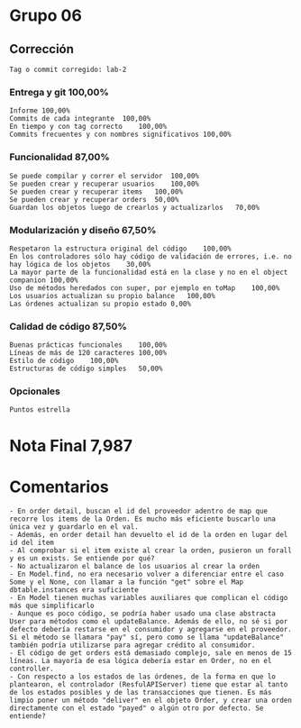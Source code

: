 # Grupo 06		
## Corrección		
	Tag o commit corregido:	lab-2
		
### Entrega y git		100,00%
	Informe	100,00%
	Commits de cada integrante	100,00%
	En tiempo y con tag correcto	100,00%
	Commits frecuentes y con nombres significativos	100,00%
### Funcionalidad		87,00%
	Se puede compilar y correr el servidor	100,00%
	Se pueden crear y recuperar usuarios	100,00%
	Se pueden crear y recuperar items	100,00%
	Se pueden crear y recuperar orders	50,00%
	Guardan los objetos luego de crearlos y actualizarlos	70,00%
### Modularización y diseño		67,50%
	Respetaron la estructura original del código	100,00%
	En los controladores sólo hay código de validación de errores, i.e. no hay lógica de los objetos	30,00%
	La mayor parte de la funcionalidad está en la clase y no en el object companion	100,00%
	Uso de métodos heredados con super, por ejemplo en toMap	100,00%
	Los usuarios actualizan su propio balance	100,00%
	Las órdenes actualizan su propio estado	0,00%
### Calidad de código		87,50%
	Buenas prácticas funcionales	100,00%
	Líneas de más de 120 caracteres	100,00%
	Estilo de código	100,00%
	Estructuras de código simples	50,00%
### Opcionales		
	Puntos estrella	
		
# Nota Final		7,987
		
		
# Comentarios		
	- En order detail, buscan el id del proveedor adentro de map que recorre los items de la Orden. Es mucho más eficiente buscarlo una única vez y guardarlo en el val.	
	- Además, en order detail han devuelto el id de la orden en lugar del id del item	
	- Al comprobar si el item existe al crear la orden, pusieron un forall y es un exists. Se entiende por qué?	
	- No actualizaron el balance de los usuarios al crear la orden	
	- En Model.find, no era necesario volver a diferenciar entre el caso Some y el None, con llamar a la función "get" sobre el Map dbtable.instances era suficiente	
	- En Model tienen muchas variables auxiliares que complican el código más que simplificarlo	
	- Aunque es poco código, se podría haber usado una clase abstracta User para métodos como el updateBalance. Además de ello, no sé si por defecto debería restarse en el consumidor y agregarse en el proveedor. Si el método se llamara "pay" sí, pero como se llama "updateBalance" también podría utilizarse para agregar crédito al consumidor.	
	- El código de get orders está demasiado complejo, sale en menos de 15 líneas. La mayoría de esa lógica debería estar en Order, no en el controller.	
	- Con respecto a los estados de las órdenes, de la forma en que lo plantearon, el controlador (ResfulAPIServer) tiene que estar al tanto de los estados posibles y de las transacciones que tienen. Es más limpio poner un método "deliver" en el objeto Order, y crear una orden directamente con el estado "payed" o algún otro por defecto. Se entiende?	
